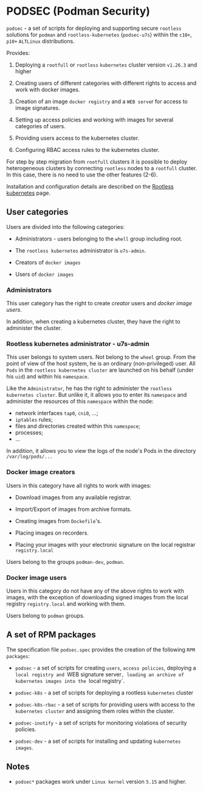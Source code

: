 # PODSEC (Podman Security)

`podsec` - a set of scripts for deploying and supporting secure `rootless` solutions for `podman` and `rootless-kubernetes` (`podsec-u7s`) within the `c10+`, `p10+` `ALTLinux` distributions.


Provides:

1. Deploying a `rootfull` or `rootless` `kubernetes` cluster version `v1.26.3` and higher

2. Creating users of different categories with different rights to access and work with docker images.

3. Creation of an image `docker registry` and a `WEB serve`r for access to image signatures.

4. Setting up access policies and working with images for several categories of users.

5. Providing users access to the kubernetes cluster.

6. Configuring RBAC access rules to the kubernetes cluster.

For step by step migration from `rootfull` clusters it is possible to deploy heterogeneous clusters by connecting `rootless` nodes to a `rootfull` cluster.
In this case, there is no need to use the other features (2-6).

Installation and configuration details are described on the [Rootless kubernetes](https://www.altlinux.org/Rootless_kubernetes) page.

## User categories

Users are divided into the following categories:

- Administrators - users belonging to the `whell` group including root.

- The `rootless kubernetes` administrator is `u7s-admin`.

- Creators of `docker images`

- Users of `docker images`

### Administrators

This user category has the right to create *creator* users and *docker image users*.

In addition, when creating a kubernetes cluster, they have the right to administer the cluster.

### Rootless kubernetes administrator - u7s-admin

This user belongs to system users.
Not belong to the `wheel` group. From the point of view of the host system, he is an ordinary (non-privileged) user.
All `Pods` in the `rootless kubernetes cluster` are launched on his behalf (under his `uid`) and within his `namespace`.

Like the `Administrator`, he has the right to administer the `rootless` `kubernetes cluster`.
But unlike it, it allows you to enter its `namespace` and administer the resources of this `namespace` within the node:
- network interfaces `tap0`, `cni0`, ...;
- `iptables` rules;
- files and directories created within this `namespace`;
- processes;
- ...

In addition, it allows you to view the logs of the node's Pods in the directory `/var/log/pods/...`


### Docker image creators

Users in this category have all rights to work with images:

- Download images from any available registrar.

- Import/Export of images from archive formats.

- Creating images from `Dockefile`'s.

- Placing images on recorders.

- Placing your images with your electronic signature on the local registrar `registry.local`

Users belong to the groups `podman-dev`, `podman`.

### Docker image users

Users in this category do not have any of the above rights to work with images, with the exception of downloading signed images from the local registry `registry.local` and working with them.

Users belong to `podman` groups.

## A set of RPM packages

The specification file `podsec.spec` provides the creation of the following `RPM packages`:

- `podsec` - a set of scripts for creating `users`, `access policies`, deploying a `local registry and `WEB signature server`, loading an archive of kubernetes images into the `local registry`.

- `podsec-k8s` - a set of scripts for deploying a rootless `kubernetes` cluster

- `podsec-k8s-rbac` - a set of scripts for providing users with access to the `kubernetes cluster` and assigning them roles within the cluster.

- `podsec-inotify` - a set of scripts for monitoring violations of security policies.

- `podsec-dev` - a set of scripts for installing and updating `kubernetes images`.



## Notes

- `podsec*` packages work under `Linux kernel` version `5.15` and higher.
